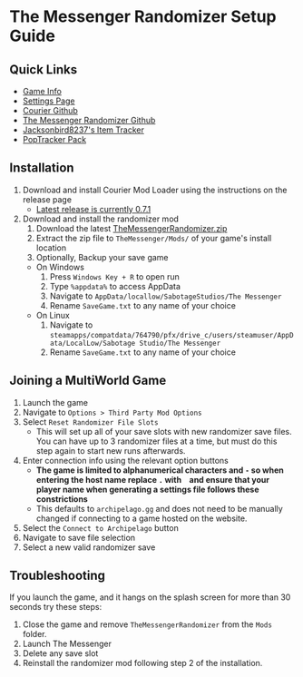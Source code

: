 # The Messenger Randomizer Setup Guide

## Quick Links
- [Game Info](../../../../games/The%20Messenger/info/en)
- [Settings Page](../../../../games/The%20Messenger/player-settings)
- [Courier Github](https://github.com/Brokemia/Courier)
- [The Messenger Randomizer Github](https://github.com/minous27/TheMessengerRandomizerMod)
- [Jacksonbird8237's Item Tracker](https://github.com/Jacksonbird8237/TheMessengerItemTracker)
- [PopTracker Pack](https://github.com/alwaysintreble/TheMessengerTrackPack)

## Installation

1. Download and install Courier Mod Loader using the instructions on the release page
   * [Latest release is currently 0.7.1](https://github.com/Brokemia/Courier/releases)
2. Download and install the randomizer mod
   1. Download the latest [TheMessengerRandomizer.zip](https://github.com/minous27/TheMessengerRandomizerMod/releases)
   2. Extract the zip file to `TheMessenger/Mods/` of your game's install location
   3. Optionally, Backup your save game
     * On Windows
       1. Press `Windows Key + R` to open run
       2. Type `%appdata%` to access AppData
       3. Navigate to `AppData/locallow/SabotageStudios/The Messenger`
       4. Rename `SaveGame.txt` to any name of your choice
     * On Linux
       1. Navigate to `steamapps/compatdata/764790/pfx/drive_c/users/steamuser/AppData/LocalLow/Sabotage Studio/The Messenger`
       2. Rename `SaveGame.txt` to any name of your choice

## Joining a MultiWorld Game

1. Launch the game
2. Navigate to `Options > Third Party Mod Options`
3. Select `Reset Randomizer File Slots`
   * This will set up all of your save slots with new randomizer save files. You can have up to 3 randomizer files at a
time, but must do this step again to start new runs afterwards.
4. Enter connection info using the relevant option buttons
   * **The game is limited to alphanumerical characters and `-` so when entering the host name replace `.` with ` ` and
ensure that your player name when generating a settings file follows these constrictions**
   * This defaults to `archipelago.gg` and does not need to be manually changed if connecting to a game hosted on the
website.
5. Select the `Connect to Archipelago` button
6. Navigate to save file selection
7. Select a new valid randomizer save

## Troubleshooting

If you launch the game, and it hangs on the splash screen for more than 30 seconds try these steps:
1. Close the game and remove `TheMessengerRandomizer` from the `Mods` folder.
2. Launch The Messenger
3. Delete any save slot
4. Reinstall the randomizer mod following step 2 of the installation.